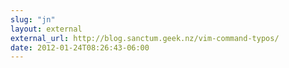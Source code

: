 ```yaml
---
slug: "jn"
layout: external
external_url: http://blog.sanctum.geek.nz/vim-command-typos/
date: 2012-01-24T08:26:43-06:00
---
```

